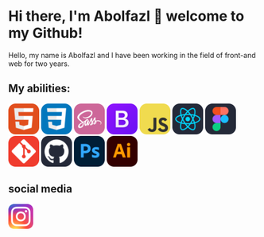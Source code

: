 <link rel="stylesheet" href="style.css" />
<div>
  <h1>Hi there, I'm Abolfazl 👋 welcome to my Github!</h1>
  <p>Hello, my name is Abolfazl and I have been working in the field of front-and web for two years.</p>
</div>
<div>
  <h2>My abilities:</h2>
  <img class='img' src='https://github.com/tandpfun/skill-icons/blob/main/icons/HTML.svg'  style='width:62px' />
  <img src='https://github.com/tandpfun/skill-icons/blob/main/icons/CSS.svg'  style='width:62px' />
  <img src='https://github.com/tandpfun/skill-icons/blob/main/icons/Sass.svg'  style='width:62px' />
  <img src='https://github.com/tandpfun/skill-icons/blob/main/icons/Bootstrap.svg'  style='width:62px' />
  <img src='https://github.com/tandpfun/skill-icons/blob/main/icons/JavaScript.svg'  style='width:62px' />
  <img src='https://github.com/tandpfun/skill-icons/blob/main/icons/React-Dark.svg'  style='width:62px' />
  <img src='https://github.com/tandpfun/skill-icons/blob/main/icons/Figma-Dark.svg'  style='width:62px' />
  <img src='https://github.com/tandpfun/skill-icons/blob/main/icons/Git.svg'  style='width:62px' />
  <img src='https://github.com/tandpfun/skill-icons/blob/main/icons/Github-Dark.svg'  style='width:62px' />
  <img src='https://github.com/tandpfun/skill-icons/blob/main/icons/Photoshop.svg'  style='width:62px' />
  <img src='https://github.com/tandpfun/skill-icons/blob/main/icons/Illustrator.svg'  style='width:62px' />
</div>

<div>
  <h2>social media</h2>
  <a href='https://www.instagram.com/ll.askari.242.ll/'>
    <img src='https://github.com/tandpfun/skill-icons/blob/main/icons/Instagram.svg'  style='width:50px' />
  </a>
</div>

